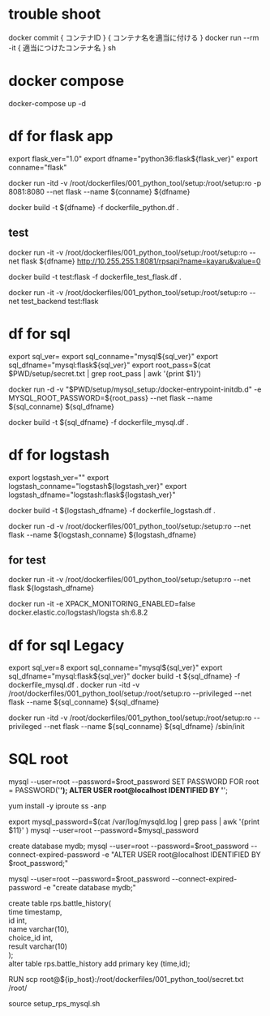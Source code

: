 # trouble shoot

docker commit { コンテナID } { コンテナ名を適当に付ける }
docker run --rm -it { 適当につけたコンテナ名 } sh


# docker compose
docker-compose up -d

# df for flask app
export flask_ver="1.0"
export dfname="python36:flask${flask_ver}"
export conname="flask"

docker run -itd -v /root/dockerfiles/001_python_tool/setup:/root/setup:ro  -p 8081:8080 --net flask --name ${conname} ${dfname}

docker build -t ${dfname} -f dockerfile_python.df .


## test
docker run -it -v /root/dockerfiles/001_python_tool/setup:/root/setup:ro --net flask ${dfname}
http://10.255.255.1:8081/rpsapi?name=kayaru&value=0

docker build -t test:flask -f dockerfile_test_flask.df .


docker run -it -v /root/dockerfiles/001_python_tool/setup:/root/setup:ro --net test_backend test:flask


# df for sql
export sql_ver=
export sql_conname="mysql${sql_ver}"
export sql_dfname="mysql:flask${sql_ver}"
export root_pass=$(cat $PWD/setup/secret.txt | grep root_pass | awk '{print $1}')

docker run -d -v "$PWD/setup/mysql_setup:/docker-entrypoint-initdb.d" -e MYSQL_ROOT_PASSWORD=${root_pass} --net flask --name ${sql_conname} ${sql_dfname}

docker build -t ${sql_dfname} -f dockerfile_mysql.df .

# df for logstash
export logstash_ver=""
export logstash_conname="logstash${logstash_ver}"
export logstash_dfname="logstash:flask${logstash_ver}"

docker build -t ${logstash_dfname} -f dockerfile_logstash.df .

docker run -d -v /root/dockerfiles/001_python_tool/setup:/setup:ro --net flask --name ${logstash_conname} ${logstash_dfname}

## for test
docker run -it -v /root/dockerfiles/001_python_tool/setup:/setup:ro --net flask ${logstash_dfname}

docker run -it -e XPACK_MONITORING_ENABLED=false docker.elastic.co/logstash/logsta
sh:6.8.2



# df for sql Legacy
export sql_ver=8
export sql_conname="mysql${sql_ver}"
export sql_dfname="mysql:flask${sql_ver}"
docker build -t ${sql_dfname} -f dockerfile_mysql.df .
docker run -itd -v /root/dockerfiles/001_python_tool/setup:/root/setup:ro --privileged --net flask --name ${sql_conname} ${sql_dfname}

docker run -itd -v /root/dockerfiles/001_python_tool/setup:/root/setup:ro --privileged --net flask --name ${sql_conname} ${sql_dfname} /sbin/init

# SQL root
mysql --user=root --password=$root_password
SET PASSWORD FOR root = PASSWORD('******');
ALTER USER root@localhost IDENTIFIED BY '******';

 yum install -y iproute
 ss -anp

export mysql_password=$(cat /var/log/mysqld.log | grep pass | awk '{print $11}' )
mysql --user=root --password=$mysql_password

create database mydb; 
mysql --user=root --password=$root_password --connect-expired-password -e "ALTER USER root@localhost IDENTIFIED BY $root_password;" 

mysql --user=root --password=$root_password --connect-expired-password -e "create database mydb;" 



create table rps.battle_history( \
    time timestamp, \
    id int, \
    name varchar(10), \
    choice_id int, \
    result varchar(10)  \
); \
alter table rps.battle_history add primary key (time,id);




RUN scp root@${ip_host}:/root/dockerfiles/001_python_tool/secret.txt /root/

source setup_rps_mysql.sh





